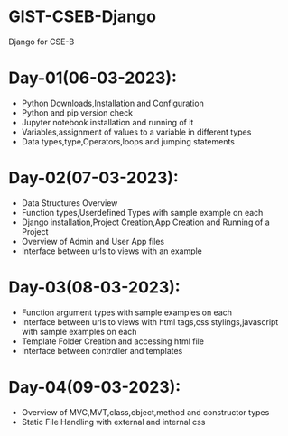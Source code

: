 # GIST-CSEB-Django
Django for CSE-B

# Day-01(06-03-2023):
  - Python Downloads,Installation and Configuration
  - Python and pip version check
  - Jupyter notebook installation and running of it
  - Variables,assignment of values to a variable in different types
  - Data types,type,Operators,loops and jumping statements

# Day-02(07-03-2023):
  - Data Structures Overview
  - Function types,Userdefined Types with sample example on each
  - Django installation,Project Creation,App Creation and Running of a Project
  - Overview of Admin and User App files
  - Interface between urls to views with an example

# Day-03(08-03-2023):
  - Function argument types with sample examples on each
  - Interface between urls to views with html tags,css stylings,javascript with sample examples on each
  - Template Folder Creation and accessing html file
  - Interface between controller and templates

# Day-04(09-03-2023):
  - Overview of MVC,MVT,class,object,method and constructor types
  - Static File Handling with external and internal css
  
